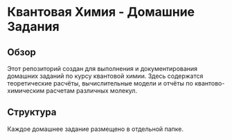 # Квантовая Химия - Домашние Задания

## Обзор
Этот репозиторий создан для выполнения и документирования домашних заданий по курсу квантовой химии. Здесь содержатся теоретические расчёты, вычислительные модели и отчёты по квантово-химическим расчетам различных молекул.

## Структура
Каждое домашнее задание размещено в отдельной папке.
